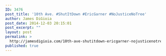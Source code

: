 ```yaml
---
ID: 3476
post_title: '10th Ave. #ShutItDown #EricGarner #NoJusticeNoTree'
author: James DiGioia
post_date: 2014-12-03 20:15:01
post_excerpt: ""
layout: post
permalink: >
  http://jamesdigioia.com/10th-ave-shutitdown-ericgarner-nojusticenotree/
published: true
---
```

